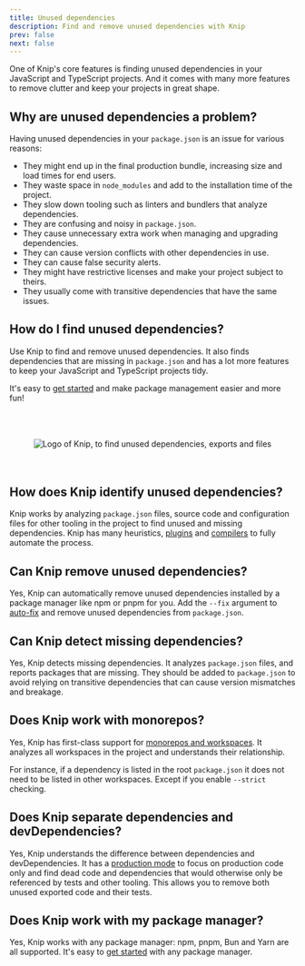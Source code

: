 ```yaml
---
title: Unused dependencies
description: Find and remove unused dependencies with Knip
prev: false
next: false
---
```


One of Knip's core features is finding unused dependencies in your JavaScript
and TypeScript projects. And it comes with many more features to remove clutter
and keep your projects in great shape.

## Why are unused dependencies a problem?

Having unused dependencies in your `package.json` is an issue for various
reasons:

- They might end up in the final production bundle, increasing size and load
  times for end users.
- They waste space in `node_modules` and add to the installation time of the
  project.
- They slow down tooling such as linters and bundlers that analyze dependencies.
- They are confusing and noisy in `package.json`.
- They cause unnecessary extra work when managing and upgrading dependencies.
- They can cause version conflicts with other dependencies in use.
- They can cause false security alerts.
- They might have restrictive licenses and make your project subject to theirs.
- They usually come with transitive dependencies that have the same issues.

## How do I find unused dependencies?

Use Knip to find and remove unused dependencies. It also finds dependencies that
are missing in `package.json` and has a lot more features to keep your
JavaScript and TypeScript projects tidy.

It's easy to [get started][1] and make package management easier and more fun!

<div style="display: flex; justify-content: center; margin: 4rem auto;">
  <img src="/logo.svg" alt="Logo of Knip, to find unused dependencies, exports and files" class="logo-border" />
</div>

## How does Knip identify unused dependencies?

Knip works by analyzing `package.json` files, source code and configuration
files for other tooling in the project to find unused and missing dependencies.
Knip has many heuristics, [plugins][2] and [compilers][3] to fully automate the
process.

## Can Knip remove unused dependencies?

Yes, Knip can automatically remove unused dependencies installed by a package
manager like npm or pnpm for you. Add the `--fix` argument to [auto-fix][4] and
remove unused dependencies from `package.json`.

## Can Knip detect missing dependencies?

Yes, Knip detects missing dependencies. It analyzes `package.json` files, and
reports packages that are missing. They should be added to `package.json` to
avoid relying on transitive dependencies that can cause version mismatches and
breakage.

## Does Knip work with monorepos?

Yes, Knip has first-class support for [monorepos and workspaces][5]. It analyzes
all workspaces in the project and understands their relationship.

For instance, if a dependency is listed in the root `package.json` it does not
need to be listed in other workspaces. Except if you enable `--strict` checking.

## Does Knip separate dependencies and devDependencies?

Yes, Knip understands the difference between dependencies and devDependencies.
It has a [production mode][6] to focus on production code only and find dead
code and dependencies that would otherwise only be referenced by tests and other
tooling. This allows you to remove both unused exported code and their tests.

## Does Knip work with my package manager?

Yes, Knip works with any package manager: npm, pnpm, Bun and Yarn are all
supported. It's easy to [get started][1] with any package manager.

[1]: ../overview/getting-started.mdx
[2]: ../reference/plugins.md
[3]: ../features/compilers.md
[4]: ../features/auto-fix.mdx
[5]: ../features/monorepos-and-workspaces.md
[6]: ../features/production-mode.md
